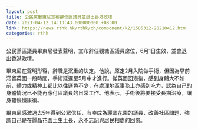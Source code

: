 ```yaml
---
layout: post
title: 公民黨畢東尼宣布辭任區議員並退出香港政壇
date: 2021-04-12 14:13:43.000000000 +08:00
link: https://news.rthk.hk/rthk/ch/component/k2/1585322-20210412.htm
categories: rthk
---
```


公民黨區議員畢東尼發表聲明，宣布辭任觀塘區議員席位，6月1日生效，並會退出香港政壇。

畢東尼在聲明形容，辭職是沉重的決定。他說，原定2月入院做手術，但因為早前滯留英國一段時間，手術延遲至5月中才進行。從英國回港後，感到身體大不如前，體力或精神上都比以往遜色不少，在處理地區事務上亦感到吃力，認為自己的身體情況已不能再應付區議員的日常工作。他表示，手術後將要接受長期治療，讓身體慢慢康復。

畢東尼感激過去5年得到公眾信任，有幸成為麗晶花園的議員，改善社區問題，強調自己是在麗晶花園土生土長，永不忘記與居民相處的回憶。
